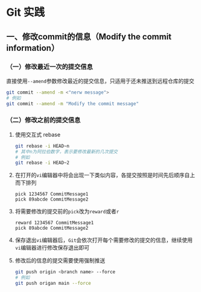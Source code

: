 # **Git 实践**

## 一、修改commit的信息（Modify the commit information）

### （一）修改最近一次的提交信息

直接使用`--amend`参数修改最近的提交信息，只适用于还未推送到远程仓库的提交

```bash
git commit --amend -m <"nerw message">
# 例如
git commit --amend -m "Modify the commit message"
```

### （二）修改之前的提交信息

1. 使用交互式 rebase

   ```bash
   git rebase -i HEAD~n
   # 其中n为阿拉伯数字，表示要修改最新的几次提交
   # 例如
   git rebase -i HEAD~2
   ```

2. 在打开的`vi`编辑器中将会出现一下类似内容，各提交按照是时间先后顺序自上而下排列

   ```
   pick 1234567 CommitMessage1
   pick 89abcde CommitMessage2
   ```

3. 将需要修改的提交前的`pick`改为`reward`或者`r`

   ```
   reward 1234567 CommitMessage1
   pick 89abcde CommitMessage2
   ```

4. 保存退出`vi`编辑器后，`Git`会依次打开每个需要修改的提交的信息，继续使用`vi`编辑器进行修改保存退出即可

5. 修改后的信息的提交需要使用强制推送

   ```bash
   git push origin <branch name> --force
   # 例如
   git push origan main --force
   ```

   


